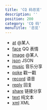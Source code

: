 ```yaml
---
title: 'CQ 码总览'
description: ''
position: 200
category: 'CQ 码'
menuTitle: '总览'
---
```


* [at](/cqcode/at) @某人
* [face](/cqcode/face) QQ 表情
* [image](/cqcode/image) @某人
* [json](/cqcode/json) JSON
* [music](/cqcode/music) 音乐分享
* [poke](/cqcode/poke) 戳一戳
* [record](/cqcode/record) 语音
* [reply](/cqcode/reply) 回复
* [share](/cqcode/share) 链接分享
* [text](/cqcode/text) 纯文本
* [xml](/cqcode/xml) XML
